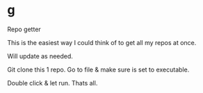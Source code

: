 # g
Repo getter

This is the easiest way I could think of to get all my repos at once.

Will update as needed.

Git clone this 1 repo. Go to file & make sure is set to executable.

Double click & let run. Thats all.
